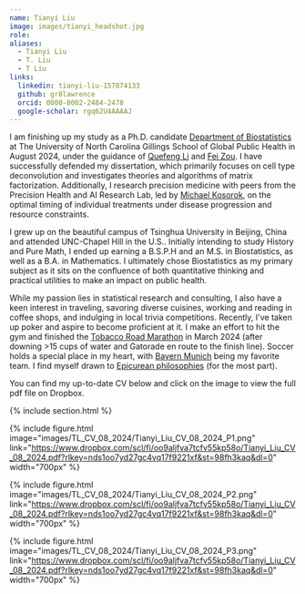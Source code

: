 ```yaml
---
name: Tianyi Liu
image: images/tianyi_headshot.jpg
role:
aliases:
  - Tianyi Liu
  - T. Liu
  - T Liu
links:
  linkedin: tianyi-liu-157874133
  github: gr8lawrence
  orcid: 0000-0002-2484-2478
  google-scholar: rgq62U4AAAAJ
---
```

<!--
I am currently a fifth-year Ph.D. candidate in the [Department of Biostatistics](https://sph.unc.edu/bios/biostatistics/) at The University of North Carolina Gillings School of Global Public Health, advised by [Quefeng Li](http://www.bios.unc.edu/~quefeng/) and [Fei Zou](https://sph.unc.edu/adv_profile/fei-zou-phd/). My dissertation research mainly focuses on cell type deconvolution, investigating theories and algorithms of matrix factorization. I also join research efforts in precision medicine with my colleagues from the Precision Health and AI Research Lab under [Michael Kosorok](https://tarheels.live/kosoroklab/), studying the optimal timings of individual treatments under disease progression and resource constraints.

I grew up in Beijing, China and began my college in the United States at UNC, where I obtained both a B.S.P.H (and much later, an M.S.) in Biostatistics, as well as a B.A. in Mathematics. I considered studying History and Pure Mathematics, but ultimately chose to pursue Biostatistics, as it is a quantitative subject that can bear impacts on the health of living humans.

While I am particularly enthusiastic about statistical research and consulting, topics of which you can find in the Research tab, I am also deeply interested in traveling, sampling good foods, working and reading at coffee shops, and trivia. I have recently started playing poker and aspire to become a decent player. I try my best to go to gym four times a week, and just started my training for the [2024 Tobacco Road Marathon](https://tobaccoroadmarathon.com/). My favorite sport is soccer and my favorite soccer team is [Bayern Munich](https://en.wikipedia.org/wiki/FC_Bayern_Munich). I see myself as a follower of [Epicurean philosophies](https://plato.stanford.edu/entries/epicurus/) (for the most part). -->

I am finishing up my study as a Ph.D. candidate [Department of Biostatistics](https://sph.unc.edu/bios/biostatistics/) at The University of North Carolina Gillings School of Global Public Health in August 2024, under the guidance of [Quefeng Li](http://www.bios.unc.edu/~quefeng/) and [Fei Zou](https://sph.unc.edu/adv_profile/fei-zou-phd/). I have successfully defended my dissertation, which primarily focuses on cell type deconvolution and investigates theories and algorithms of matrix factorization. Additionally, I research precision medicine with peers from the Precision Health and AI Research Lab, led by [Michael Kosorok](https://tarheels.live/kosoroklab/), on the optimal timing of individual treatments under disease progression and resource constraints.

I grew up on the beautiful campus of Tsinghua University in Beijing, China and attended UNC-Chapel Hill in the U.S.. Initially intending to study History and Pure Math, I ended up earning a B.S.P.H and an M.S. in Biostatistics, as well as a B.A. in Mathematics. I ultimately chose Biostatistics as my primary subject as it sits on the confluence of both quantitative thinking and practical utilities to make an impact on public health.

While my passion lies in statistical research and consulting, I also have a keen interest in traveling, savoring diverse cuisines, working and reading in coffee shops, and indulging in local trivia competitions. Recently, I've taken up poker and aspire to become proficient at it. I make an effort to hit the gym and finished the [Tobacco Road Marathon](https://tobaccoroadmarathon.com/) in March 2024 (after downing >15 cups of water and Gatorade en route to the finish line). Soccer holds a special place in my heart, with [Bayern Munich](https://en.wikipedia.org/wiki/FC_Bayern_Munich) being my favorite team. I find myself drawn to [Epicurean philosophies](https://plato.stanford.edu/entries/epicurus/) (for the most part).

You can find my up-to-date CV below and click on the image to view the full pdf file on Dropbox.

{% include section.html %}

{% include figure.html
    image="images/TL_CV_08_2024/Tianyi_Liu_CV_08_2024_P1.png"
    link="https://www.dropbox.com/scl/fi/oo9aljfva7tcfv55kp58o/Tianyi_Liu_CV_08_2024.pdf?rlkey=nds1oo7yd27gc4vq17f9221xf&st=98fh3kaq&dl=0"
    width="700px"
%}

{% include figure.html
    image="images/TL_CV_08_2024/Tianyi_Liu_CV_08_2024_P2.png"
    link="https://www.dropbox.com/scl/fi/oo9aljfva7tcfv55kp58o/Tianyi_Liu_CV_08_2024.pdf?rlkey=nds1oo7yd27gc4vq17f9221xf&st=98fh3kaq&dl=0"
    width="700px"
%}

{% include figure.html
    image="images/TL_CV_08_2024/Tianyi_Liu_CV_08_2024_P3.png"
    link="https://www.dropbox.com/scl/fi/oo9aljfva7tcfv55kp58o/Tianyi_Liu_CV_08_2024.pdf?rlkey=nds1oo7yd27gc4vq17f9221xf&st=98fh3kaq&dl=0"
    width="700px"
%}
